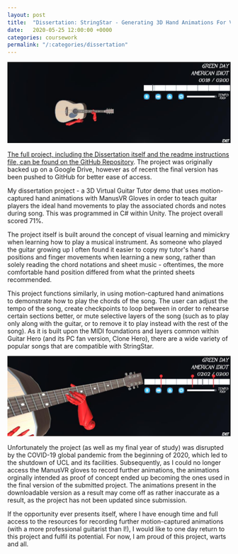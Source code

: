 ```yaml
---
layout: post
title:  "Dissertation: StringStar - Generating 3D Hand Animations For Virtual Guitar Lessons"
date:   2020-05-25 12:00:00 +0000
categories: coursework
permalink: "/:categories/dissertation"
---
```


![StringStar](../img/Dissertation_1.png "An overview of the virtual guitar tutor.")

[The full project, including the Dissertation itself and the readme instructions file, can be found on the GitHub Repository][dissertation]. The project was originally backed up on a Google Drive, however as of recent the final version has been pushed to GitHub for better ease of access.

My dissertation project - a 3D Virtual Guitar Tutor demo that uses motion-captured hand animations with ManusVR Gloves in order to teach guitar players the ideal hand movements to play the associated chords and notes during song. This was programmed in C# within Unity. The project overall scored 71%.

The project itself is built around the concept of visual learning and mimickry when learning how to play a musical instrument. As someone who played the guitar growing up I often found it easier to copy my tutor's hand positions and finger movements when learning a new song, rather than solely reading the chord notations and sheet music - oftentimes, the more comfortable hand position differed from what the printed sheets recommended.

This project functions similarly, in using motion-captured hand animations to demonstrate how to play the chords of the song. The user can adjust the tempo of the song, create checkpoints to loop between in order to rehearse certain sections better, or mute selective layers of the song (such as to play only along with the guitar, or to remove it to play instead with the rest of the song). As it is built upon the MIDI foundations and layers common within Guitar Hero (and its PC fan version, Clone Hero), there are a wide variety of popular songs that are compatible with StringStar.

![Checkpoint](../img/Dissertation_2.png "A zoom-in of the guitar model in play, when the user has created checkpoints to better learn the music.")

Unfortunately the project (as well as my final year of study) was disrupted by the COVID-19 global pandemic from the beginning of 2020, which led to the shutdown of UCL and its facilities. Subsequently, as I could no longer access the ManusVR gloves to record further animations, the animations orginally intended as proof of concept ended up becoming the ones used in the final version of the submitted project. The animations present in the downloadable version as a result may come off as rather inaccurate as a result, as the project has not been updated since submission.

If the opportunity ever presents itself, where I have enough time and full access to the resources for recording further motion-captured animations (with a more professional guitarist than I!), I would like to one day return to this project and fulfil its potential. For now, I am proud of this project, warts and all.

[dissertation]: https://github.com/L0RDR0B/stringstar